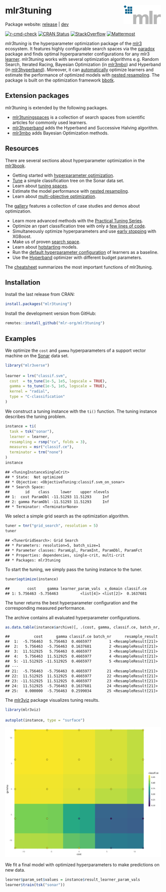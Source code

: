 
# mlr3tuning <img src="man/figures/logo.png" align="right" width = "120" />

Package website: [release](https://mlr3tuning.mlr-org.com/) |
[dev](https://mlr3tuning.mlr-org.com/dev/)

<!-- badges: start -->

[![r-cmd-check](https://github.com/mlr-org/mlr3tuning/actions/workflows/r-cmd-check.yml/badge.svg)](https://github.com/mlr-org/mlr3tuning/actions/workflows/r-cmd-check.yml)
[![CRAN
Status](https://www.r-pkg.org/badges/version-ago/mlr3tuning)](https://cran.r-project.org/package=mlr3tuning)
[![StackOverflow](https://img.shields.io/badge/stackoverflow-mlr3-orange.svg)](https://stackoverflow.com/questions/tagged/mlr3)
[![Mattermost](https://img.shields.io/badge/chat-mattermost-orange.svg)](https://lmmisld-lmu-stats-slds.srv.mwn.de/mlr_invite/)
<!-- badges: end -->

*mlr3tuning* is the hyperparameter optimization package of the
[mlr3](https://mlr-org.com/) ecosystem. It features highly configurable
search spaces via the [paradox](https://github.com/mlr-org/paradox)
package and finds optimal hyperparameter configurations for any mlr3
[learner](https://github.com/mlr-org/mlr3learners). mlr3tuning works
with several optimization algorithms e.g. Random Search, Iterated
Racing, Bayesian Optimization (in
[mlr3mbo](https://github.com/mlr-org/mlr3mbo)) and Hyperband (in
[mlr3hyperband](https://github.com/mlr-org/mlr3hyperband)). Moreover, it
can
[automatically](https://mlr3book.mlr-org.com/chapters/chapter4/hyperparameter_optimization.html#sec-autotuner)
optimize learners and estimate the performance of optimized models with
[nested
resampling](https://mlr3book.mlr-org.com/chapters/chapter4/hyperparameter_optimization.html#sec-nested-resampling).
The package is built on the optimization framework
[bbotk](https://github.com/mlr-org/bbotk).

## Extension packages

mlr3tuning is extended by the following packages.

  - [mlr3tuningspaces](https://github.com/mlr-org/mlr3tuningspaces) is a
    collection of search spaces from scientific articles for commonly
    used learners.
  - [mlr3hyperband](https://github.com/mlr-org/mlr3hyperband) adds the
    Hyperband and Successive Halving algorithm.
  - [mlr3mbo](https://github.com/mlr-org/mlr3mbo) adds Bayesian
    Optimization methods.

## Resources

There are several sections about hyperparameter optimization in the
[mlr3book](https://mlr3book.mlr-org.com).

  - Getting started with [hyperparameter
    optimization](https://mlr3book.mlr-org.com/chapters/chapter4/hyperparameter_optimization.html).
  - [Tune](https://mlr3book.mlr-org.com/chapters/chapter4/hyperparameter_optimization.html#sec-model-tuning)
    a simple classification tree on the Sonar data set.
  - Learn about [tuning
    spaces](https://mlr3book.mlr-org.com/chapters/chapter4/hyperparameter_optimization.html#sec-defining-search-spaces).
  - Estimate the model performance with [nested
    resampling](https://mlr3book.mlr-org.com/chapters/chapter4/hyperparameter_optimization.html#sec-nested-resampling).
  - Learn about [multi-objective
    optimization](https://mlr3book.mlr-org.com/chapters/chapter5/advanced_tuning_methods_and_black_box_optimization.html#sec-multi-metrics-tuning).

The [gallery](https://mlr-org.com/gallery-all-optimization.html)
features a collection of case studies and demos about optimization.

  - Learn more advanced methods with the [Practical Tuning
    Series](https://mlr-org.com/gallery/series/2021-03-09-practical-tuning-series-tune-a-support-vector-machine/).
  - Optimize an rpart classification tree with only a [few lines of
    code](https://mlr-org.com/gallery/optimization/2022-11-10-hyperparameter-optimization-on-the-palmer-penguins/).
  - Simultaneously optimize hyperparameters and use [early
    stopping](https://mlr-org.com/gallery/optimization/2022-11-04-early-stopping-with-xgboost/)
    with XGBoost.
  - Make us of proven [search
    space](https://mlr-org.com/gallery/optimization/2021-07-06-introduction-to-mlr3tuningspaces/).
  - Learn about
    [hotstarting](https://mlr-org.com/gallery/optimization/2023-01-16-hotstart/)
    models.
  - Run the [default hyperparameter
    configuration](https://mlr-org.com/gallery/optimization/2023-01-31-default-configuration/)
    of learners as a baseline.
  - Use the
    [Hyperband](https://mlr-org.com/gallery/series/2023-01-15-hyperband-xgboost/)
    optimizer with different budget parameters.

The [cheatsheet](https://cheatsheets.mlr-org.com/mlr3tuning.pdf)
summarizes the most important functions of mlr3tuning.

## Installation

Install the last release from CRAN:

``` r
install.packages("mlr3tuning")
```

Install the development version from GitHub:

``` r
remotes::install_github("mlr-org/mlr3tuning")
```

## Examples

We optimize the `cost` and `gamma` hyperparameters of a support vector
machine on the
[Sonar](https://mlr3.mlr-org.com/reference/mlr_tasks_sonar.html) data
set.

``` r
library("mlr3verse")

learner = lrn("classif.svm",
  cost  = to_tune(1e-5, 1e5, logscale = TRUE),
  gamma = to_tune(1e-5, 1e5, logscale = TRUE),
  kernel = "radial",
  type = "C-classification"
)
```

We construct a tuning instance with the `ti()` function. The tuning
instance describes the tuning problem.

``` r
instance = ti(
  task = tsk("sonar"),
  learner = learner,
  resampling = rsmp("cv", folds = 3),
  measures = msr("classif.ce"),
  terminator = trm("none")
)
instance
```

    ## <TuningInstanceSingleCrit>
    ## * State:  Not optimized
    ## * Objective: <ObjectiveTuning:classif.svm_on_sonar>
    ## * Search Space:
    ##       id    class     lower    upper nlevels
    ## 1:  cost ParamDbl -11.51293 11.51293     Inf
    ## 2: gamma ParamDbl -11.51293 11.51293     Inf
    ## * Terminator: <TerminatorNone>

We select a simple grid search as the optimization algorithm.

``` r
tuner = tnr("grid_search", resolution = 5)
tuner
```

    ## <TunerGridSearch>: Grid Search
    ## * Parameters: resolution=5, batch_size=1
    ## * Parameter classes: ParamLgl, ParamInt, ParamDbl, ParamFct
    ## * Properties: dependencies, single-crit, multi-crit
    ## * Packages: mlr3tuning

To start the tuning, we simply pass the tuning instance to the tuner.

``` r
tuner$optimize(instance)
```

    ##        cost     gamma learner_param_vals  x_domain classif.ce
    ## 1: 5.756463 -5.756463          <list[4]> <list[2]>  0.1637681

The tuner returns the best hyperparameter configuration and the
corresponding measured performance.

The archive contains all evaluated hyperparameter configurations.

``` r
as.data.table(instance$archive)[, .(cost, gamma, classif.ce, batch_nr, resample_result)]
```

    ##           cost      gamma classif.ce batch_nr      resample_result
    ##  1:  -5.756463   5.756463  0.4665977        1 <ResampleResult[21]>
    ##  2:   5.756463  -5.756463  0.1637681        2 <ResampleResult[21]>
    ##  3:  11.512925   5.756463  0.4665977        3 <ResampleResult[21]>
    ##  4:   5.756463  11.512925  0.4665977        4 <ResampleResult[21]>
    ##  5: -11.512925 -11.512925  0.4665977        5 <ResampleResult[21]>
    ## ---                                                               
    ## 21:  -5.756463  -5.756463  0.4665977       21 <ResampleResult[21]>
    ## 22:  11.512925  11.512925  0.4665977       22 <ResampleResult[21]>
    ## 23: -11.512925  11.512925  0.4665977       23 <ResampleResult[21]>
    ## 24:  11.512925  -5.756463  0.1637681       24 <ResampleResult[21]>
    ## 25:   0.000000  -5.756463  0.2599034       25 <ResampleResult[21]>

The [mlr3viz](https://mlr3viz.mlr-org.com/) package visualizes tuning
results.

``` r
library(mlr3viz)

autoplot(instance, type = "surface")
```

<img src="man/figures/plot.png"/>

We fit a final model with optimized hyperparameters to make predictions
on new data.

``` r
learner$param_set$values = instance$result_learner_param_vals
learner$train(tsk("sonar"))
```
